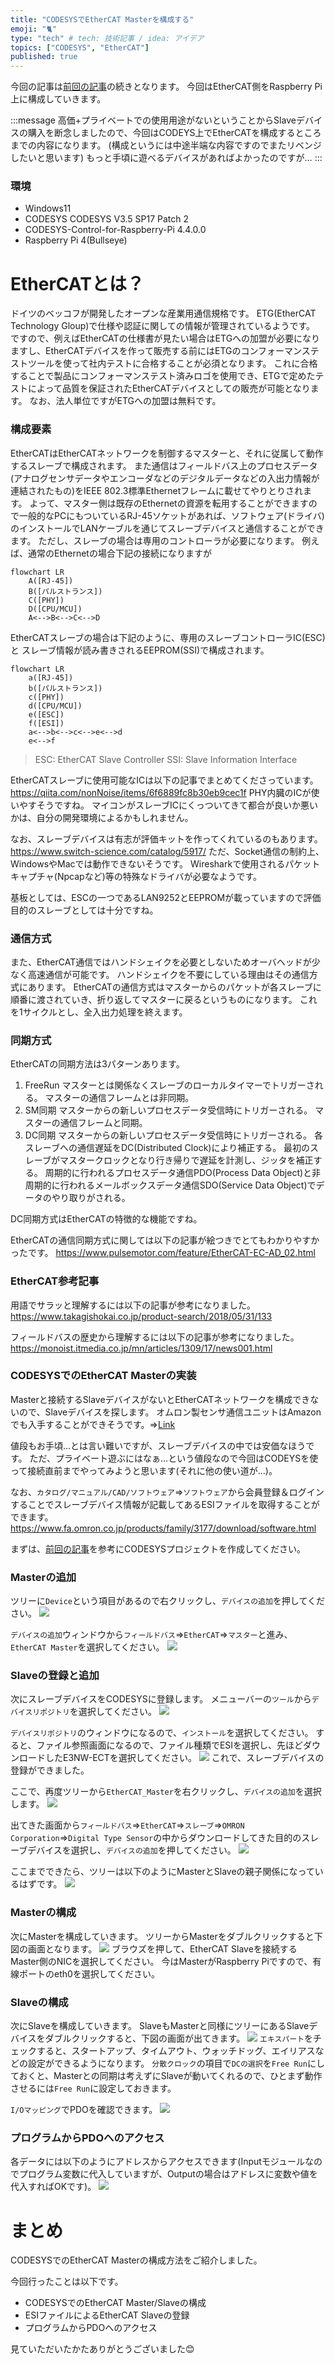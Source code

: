 ```yaml
---
title: "CODESYSでEtherCAT Masterを構成する"
emoji: "🐈"
type: "tech" # tech: 技術記事 / idea: アイデア
topics: ["CODESYS", "EtherCAT"]
published: true
---
```


今回の記事は[前回の記事](https://zenn.dev/toitoy8/articles/220519_codesys)の続きとなります。
今回はEtherCAT側をRaspberry Pi上に構成していきます。

:::message
高価+プライベートでの使用用途がないということからSlaveデバイスの購入を断念しましたので、今回はCODEYS上でEtherCATを構成するところまでの内容になります。
(構成というには中途半端な内容ですのでまたリベンジしたいと思います)
もっと手頃に遊べるデバイスがあればよかったのですが…
:::

### 環境
- Windows11
- CODESYS CODESYS V3.5 SP17 Patch 2
- CODESYS-Control-for-Raspberry-Pi 4.4.0.0
- Raspberry Pi 4(Bullseye)

# EtherCATとは？
ドイツのベッコフが開発したオープンな産業用通信規格です。
ETG(EtherCAT Technology Gloup)で仕様や認証に関しての情報が管理されているようです。
ですので、例えばEtherCATの仕様書が見たい場合はETGへの加盟が必要になりますし、EtherCATデバイスを作って販売する前にはETGのコンフォーマンステストツールを使って社内テストに合格することが必須となります。
これに合格することで製品にコンフォーマンステスト済みロゴを使用でき、ETGで定めたテストによって品質を保証されたEtherCATデバイスとしての販売が可能となります。
なお、法人単位ですがETGへの加盟は無料です。

### 構成要素
EtherCATはEtherCATネットワークを制御するマスターと、それに従属して動作するスレーブで構成されます。
また通信はフィールドバス上のプロセスデータ(アナログセンサデータやエンコーダなどのデジタルデータなどの入出力情報が連結されたもの)をIEEE 802.3標準Ethernetフレームに載せてやりとりされます。
よって、マスター側は既存のEthernetの資源を転用することができますので一般的なPCにもついているRJ-45ソケットがあれば、ソフトウェア(ドライバ)のインストールでLANケーブルを通じてスレーブデバイスと通信することができます。
ただし、スレーブの場合は専用のコントローラが必要になります。
例えば、通常のEthernetの場合下記の接続になりますが
```mermaid
flowchart LR
    A([RJ-45])
    B([パルストランス])
    C([PHY])
    D([CPU/MCU])
    A<-->B<-->C<-->D
```
EtherCATスレーブの場合は下記のように、専用のスレーブコントローラIC(ESC)と
スレーブ情報が読み書きされるEEPROM(SSI)で構成されます。
```mermaid
flowchart LR
    a([RJ-45])
    b([パルストランス])
    c([PHY])
    d([CPU/MCU])
    e([ESC])
    f([ESI])
    a<-->b<-->c<-->e<-->d
    e<-->f
```
>ESC: EtherCAT Slave Controller
SSI: Slave Information Interface

EtherCATスレーブに使用可能なICは以下の記事でまとめてくださっています。
https://qiita.com/nonNoise/items/6f6889fc8b30eb9cec1f
PHY内臓のICが使いやすそうですね。
マイコンがスレーブICにくっついてきて都合が良いか悪いかは、自分の開発環境によるかもしれません。

なお、スレーブデバイスは有志が評価キットを作ってくれているのもあります。
https://www.switch-science.com/catalog/5917/
ただ、Socket通信の制約上、WindowsやMacでは動作できないそうです。
Wiresharkで使用されるパケットキャプチャ(Npcapなど)等の特殊なドライバが必要なようです。

基板としては、ESCの一つであるLAN9252とEEPROMが載っていますので評価目的のスレーブとしては十分ですね。

### 通信方式
また、EtherCAT通信ではハンドシェイクを必要としないためオーバヘッドが少なく高速通信が可能です。
ハンドシェイクを不要にしている理由はその通信方式にあります。
EtherCATの通信方式はマスターからのパケットが各スレーブに順番に渡されていき、折り返してマスターに戻るというものになります。
これを1サイクルとし、全入出力処理を終えます。

### 同期方式
EtherCATの同期方法は3パターンあります。
1. FreeRun
   マスターとは関係なくスレーブのローカルタイマーでトリガーされる。
   マスターの通信フレームとは非同期。
2. SM同期
   マスターからの新しいプロセスデータ受信時にトリガーされる。
   マスターの通信フレームと同期。
3. DC同期
   マスターからの新しいプロセスデータ受信時にトリガーされる。
   各スレーブへの通信遅延をDC(Distributed Clock)により補正する。
   最初のスレーブがマスタークロックとなり行き帰りで遅延を計測し、ジッタを補正する。
   周期的に行われるプロセスデータ通信PDO(Process Data Object)と非周期的に行われるメールボックスデータ通信SDO(Service Data Object)でデータのやり取りがされる。

DC同期方式はEtherCATの特徴的な機能ですね。

EtherCATの通信同期方式に関しては以下の記事が絵つきでとてもわかりやすかったです。
https://www.pulsemotor.com/feature/EtherCAT-EC-AD_02.html

### EtherCAT参考記事

用語でサラッと理解するには以下の記事が参考になりました。
https://www.takagishokai.co.jp/product-search/2018/05/31/133

フィールドバスの歴史から理解するには以下の記事が参考になりました。
https://monoist.itmedia.co.jp/mn/articles/1309/17/news001.html

### CODESYSでのEtherCAT Masterの実装
Masterと接続するSlaveデバイスがないとEtherCATネットワークを構成できないので、Slaveデバイスを探します。
オムロン製センサ通信ユニットはAmazonでも入手することができそうです。=>[Link](https://www.amazon.co.jp/OMRON-%E3%82%AA%E3%83%A0%E3%83%AD%E3%83%B3-%E3%82%BB%E3%83%B3%E3%82%B5%E9%80%9A%E4%BF%A1%E3%83%A6%E3%83%8B%E3%83%83%E3%83%88-EtherCAT-E3NW-ECT/dp/B01N9ER75H/ref=sr_1_1?__mk_ja_JP=%E3%82%AB%E3%82%BF%E3%82%AB%E3%83%8A&crid=CYJE3DOJ0B2K&keywords=ethercat&qid=1653920970&sprefix=ethercat%2Caps%2C564&sr=8-1&th=1)

値段もお手頃…とは言い難いですが、スレーブデバイスの中では安価なほうです。
ただ、プライベート遊ぶにはなぁ…という値段なので今回はCODEYSを使って接続直前までやってみようと思います(それに他の使い道が…)。

なお、`カタログ/マニュアル/CAD/ソフトウェア`=>`ソフトウェア`から会員登録＆ログインすることでスレーブデバイス情報が記載してあるESIファイルを取得することができます。
https://www.fa.omron.co.jp/products/family/3177/download/software.html

まずは、[前回の記事](https://zenn.dev/toitoy8/articles/220519_codesys)を参考にCODESYSプロジェクトを作成してください。

### Masterの追加
ツリーに`Device`という項目があるので右クリックし、`デバイスの追加`を押してください。
![](/images/art05_codesys-ethercat/ss_2205310010.png)

`デバイスの追加`ウィンドウから`フィールドバス`=>`EtherCAT`=>`マスター`と進み、`EtherCAT Master`を選択してください。
![](/images/art05_codesys-ethercat/ss_2205310011.png)

### Slaveの登録と追加
次にスレーブデバイスをCODESYSに登録します。
メニューバーの`ツール`から`デバイスリポジトリ`を選択してください。
![](/images/art05_codesys-ethercat/ss_2205310012.png)

`デバイスリポジトリ`のウィンドウになるので、`インストール`を選択してください。
すると、ファイル参照画面になるので、ファイル種類でESIを選択し、先ほどダウンロードしたE3NW-ECTを選択してください。
![](/images/art05_codesys-ethercat/ss_2205310014.png)
これで、スレーブデバイスの登録ができました。

ここで、再度ツリーから`EtherCAT_Master`を右クリックし、`デバイスの追加`を選択します。
![](/images/art05_codesys-ethercat/ss_2205310015.png)

出てきた画面から`フィールドバス`=>`EtherCAT`=>`スレーブ`=>`OMRON Corporation`=>`Digital Type Sensor`の中からダウンロードしてきた目的のスレーブデバイスを選択し、`デバイスの追加`を押してください。
![](/images/art05_codesys-ethercat/ss_2205310017.png)

ここまでできたら、ツリーは以下のようにMasterとSlaveの親子関係になっているはずです。
![](/images/art05_codesys-ethercat/ss_2205310019.png)

### Masterの構成
次にMasterを構成していきます。
ツリーからMasterをダブルクリックすると下図の画面となります。
![](/images/art05_codesys-ethercat/ss_2205310020.png)
ブラウズを押して、EtherCAT Slaveを接続するMaster側のNICを選択してください。
今はMasterがRaspberry Piですので、有線ポートのeth0を選択してください。

### Slaveの構成
次にSlaveを構成していきます。
SlaveもMasterと同様にツリーにあるSlaveデバイスをダブルクリックすると、下図の画面が出てきます。
![](/images/art05_codesys-ethercat/ss_2205310023.png)
`エキスパート`をチェックすると、スタートアップ、タイムアウト、ウォッチドッグ、エイリアスなどの設定ができるようになります。
`分散クロック`の項目で`DCの選択`を`Free Run`にしておくと、Masterとの同期は考えずにSlaveが動いてくれるので、ひとまず動作させるには`Free Run`に設定しておきます。

`I/Oマッピング`でPDOを確認できます。
![](/images/art05_codesys-ethercat/ss_2205310024.png)

### プログラムからPDOへのアクセス
各データには以下のようにアドレスからアクセスできます(Inputモジュールなのでプログラム変数に代入していますが、Outputの場合はアドレスに変数や値を代入すればOKです)。
![](/images/art05_codesys-ethercat/ss_2205310117.png)


# まとめ
CODESYSでのEtherCAT Masterの構成方法をご紹介しました。

今回行ったことは以下です。
- CODESYSでのEtherCAT Master/Slaveの構成
- ESIファイルによるEtherCAT Slaveの登録
- プログラムからPDOへのアクセス

見ていただいたかたありがとうございました😊